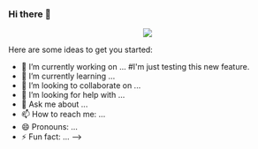### Hi there 👋

<!--
**AhmadDalao/AhmadDalao** is a ✨ _special_ ✨ repository because its `README.md` (this file) appears on your GitHub profile.

<!-- retro visitor counter -->
<p align="center"> 
  <img src="https://profile-counter.glitch.me/{user-name}/count.svg" />
</p>

Here are some ideas to get you started:

- 🔭 I’m currently working on ...
#I'm just testing this new feature.
- 🌱 I’m currently learning ...
- 👯 I’m looking to collaborate on ...
- 🤔 I’m looking for help with ...
- 💬 Ask me about ...
- 📫 How to reach me: ...
- 😄 Pronouns: ...
- ⚡ Fun fact: ...
-->
